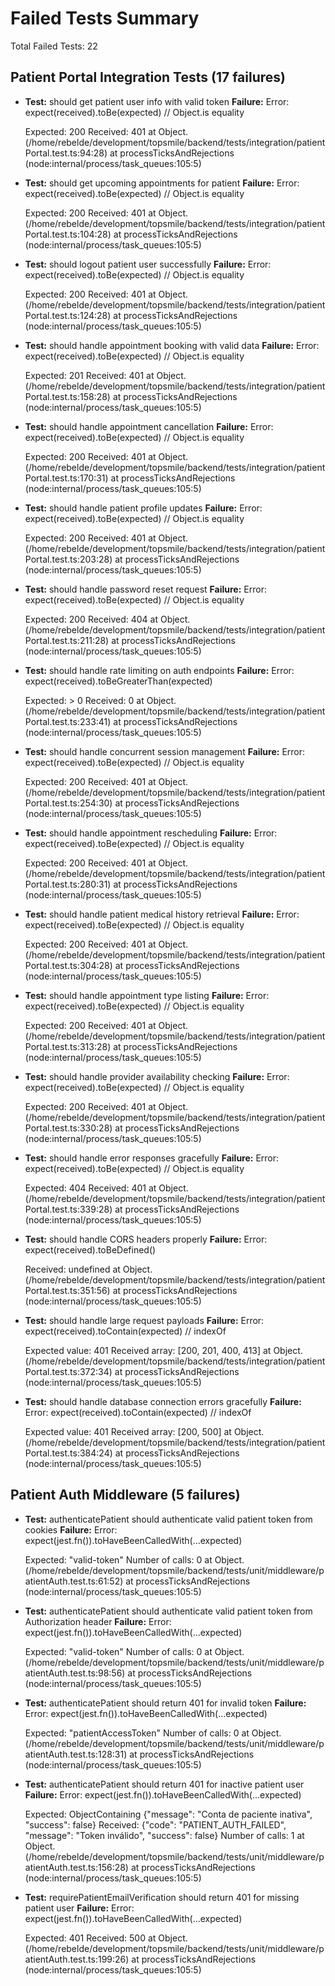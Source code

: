 # Failed Tests Summary

Total Failed Tests: 22

## Patient Portal Integration Tests (17 failures)

- **Test:** should get patient user info with valid token
  **Failure:** Error: expect(received).toBe(expected) // Object.is equality

  Expected: 200
  Received: 401
  at Object.<anonymous> (/home/rebelde/development/topsmile/backend/tests/integration/patientPortal.test.ts:94:28)
  at processTicksAndRejections (node:internal/process/task_queues:105:5)

- **Test:** should get upcoming appointments for patient
  **Failure:** Error: expect(received).toBe(expected) // Object.is equality

  Expected: 200
  Received: 401
  at Object.<anonymous> (/home/rebelde/development/topsmile/backend/tests/integration/patientPortal.test.ts:104:28)
  at processTicksAndRejections (node:internal/process/task_queues:105:5)

- **Test:** should logout patient user successfully
  **Failure:** Error: expect(received).toBe(expected) // Object.is equality

  Expected: 200
  Received: 401
  at Object.<anonymous> (/home/rebelde/development/topsmile/backend/tests/integration/patientPortal.test.ts:124:28)
  at processTicksAndRejections (node:internal/process/task_queues:105:5)

- **Test:** should handle appointment booking with valid data
  **Failure:** Error: expect(received).toBe(expected) // Object.is equality

  Expected: 201
  Received: 401
  at Object.<anonymous> (/home/rebelde/development/topsmile/backend/tests/integration/patientPortal.test.ts:158:28)
  at processTicksAndRejections (node:internal/process/task_queues:105:5)

- **Test:** should handle appointment cancellation
  **Failure:** Error: expect(received).toBe(expected) // Object.is equality

  Expected: 200
  Received: 401
  at Object.<anonymous> (/home/rebelde/development/topsmile/backend/tests/integration/patientPortal.test.ts:170:31)
  at processTicksAndRejections (node:internal/process/task_queues:105:5)

- **Test:** should handle patient profile updates
  **Failure:** Error: expect(received).toBe(expected) // Object.is equality

  Expected: 200
  Received: 401
  at Object.<anonymous> (/home/rebelde/development/topsmile/backend/tests/integration/patientPortal.test.ts:203:28)
  at processTicksAndRejections (node:internal/process/task_queues:105:5)

- **Test:** should handle password reset request
  **Failure:** Error: expect(received).toBe(expected) // Object.is equality

  Expected: 200
  Received: 404
  at Object.<anonymous> (/home/rebelde/development/topsmile/backend/tests/integration/patientPortal.test.ts:211:28)
  at processTicksAndRejections (node:internal/process/task_queues:105:5)

- **Test:** should handle rate limiting on auth endpoints
  **Failure:** Error: expect(received).toBeGreaterThan(expected)

  Expected: > 0
  Received:   0
  at Object.<anonymous> (/home/rebelde/development/topsmile/backend/tests/integration/patientPortal.test.ts:233:41)
  at processTicksAndRejections (node:internal/process/task_queues:105:5)

- **Test:** should handle concurrent session management
  **Failure:** Error: expect(received).toBe(expected) // Object.is equality

  Expected: 200
  Received: 401
  at Object.<anonymous> (/home/rebelde/development/topsmile/backend/tests/integration/patientPortal.test.ts:254:30)
  at processTicksAndRejections (node:internal/process/task_queues:105:5)

- **Test:** should handle appointment rescheduling
  **Failure:** Error: expect(received).toBe(expected) // Object.is equality

  Expected: 200
  Received: 401
  at Object.<anonymous> (/home/rebelde/development/topsmile/backend/tests/integration/patientPortal.test.ts:280:31)
  at processTicksAndRejections (node:internal/process/task_queues:105:5)

- **Test:** should handle patient medical history retrieval
  **Failure:** Error: expect(received).toBe(expected) // Object.is equality

  Expected: 200
  Received: 401
  at Object.<anonymous> (/home/rebelde/development/topsmile/backend/tests/integration/patientPortal.test.ts:304:28)
  at processTicksAndRejections (node:internal/process/task_queues:105:5)

- **Test:** should handle appointment type listing
  **Failure:** Error: expect(received).toBe(expected) // Object.is equality

  Expected: 200
  Received: 401
  at Object.<anonymous> (/home/rebelde/development/topsmile/backend/tests/integration/patientPortal.test.ts:313:28)
  at processTicksAndRejections (node:internal/process/task_queues:105:5)

- **Test:** should handle provider availability checking
  **Failure:** Error: expect(received).toBe(expected) // Object.is equality

  Expected: 200
  Received: 401
  at Object.<anonymous> (/home/rebelde/development/topsmile/backend/tests/integration/patientPortal.test.ts:330:28)
  at processTicksAndRejections (node:internal/process/task_queues:105:5)

- **Test:** should handle error responses gracefully
  **Failure:** Error: expect(received).toBe(expected) // Object.is equality

  Expected: 404
  Received: 401
  at Object.<anonymous> (/home/rebelde/development/topsmile/backend/tests/integration/patientPortal.test.ts:339:28)
  at processTicksAndRejections (node:internal/process/task_queues:105:5)

- **Test:** should handle CORS headers properly
  **Failure:** Error: expect(received).toBeDefined()

  Received: undefined
  at Object.<anonymous> (/home/rebelde/development/topsmile/backend/tests/integration/patientPortal.test.ts:351:56)
  at processTicksAndRejections (node:internal/process/task_queues:105:5)

- **Test:** should handle large request payloads
  **Failure:** Error: expect(received).toContain(expected) // indexOf

  Expected value: 401
  Received array: [200, 201, 400, 413]
  at Object.<anonymous> (/home/rebelde/development/topsmile/backend/tests/integration/patientPortal.test.ts:372:34)
  at processTicksAndRejections (node:internal/process/task_queues:105:5)

- **Test:** should handle database connection errors gracefully
  **Failure:** Error: expect(received).toContain(expected) // indexOf

  Expected value: 401
  Received array: [200, 500]
  at Object.<anonymous> (/home/rebelde/development/topsmile/backend/tests/integration/patientPortal.test.ts:384:24)
  at processTicksAndRejections (node:internal/process/task_queues:105:5)

## Patient Auth Middleware (5 failures)

- **Test:** authenticatePatient should authenticate valid patient token from cookies
  **Failure:** Error: expect(jest.fn()).toHaveBeenCalledWith(...expected)

  Expected: "valid-token"
  Number of calls: 0
  at Object.<anonymous> (/home/rebelde/development/topsmile/backend/tests/unit/middleware/patientAuth.test.ts:61:52)
  at processTicksAndRejections (node:internal/process/task_queues:105:5)

- **Test:** authenticatePatient should authenticate valid patient token from Authorization header
  **Failure:** Error: expect(jest.fn()).toHaveBeenCalledWith(...expected)

  Expected: "valid-token"
  Number of calls: 0
  at Object.<anonymous> (/home/rebelde/development/topsmile/backend/tests/unit/middleware/patientAuth.test.ts:98:56)
  at processTicksAndRejections (node:internal/process/task_queues:105:5)

- **Test:** authenticatePatient should return 401 for invalid token
  **Failure:** Error: expect(jest.fn()).toHaveBeenCalledWith(...expected)

  Expected: "patientAccessToken"
  Number of calls: 0
  at Object.<anonymous> (/home/rebelde/development/topsmile/backend/tests/unit/middleware/patientAuth.test.ts:128:31)
  at processTicksAndRejections (node:internal/process/task_queues:105:5)

- **Test:** authenticatePatient should return 401 for inactive patient user
  **Failure:** Error: expect(jest.fn()).toHaveBeenCalledWith(...expected)

  Expected: ObjectContaining {"message": "Conta de paciente inativa", "success": false}
  Received: {"code": "PATIENT_AUTH_FAILED", "message": "Token inválido", "success": false}
  Number of calls: 1
  at Object.<anonymous> (/home/rebelde/development/topsmile/backend/tests/unit/middleware/patientAuth.test.ts:156:28)
  at processTicksAndRejections (node:internal/process/task_queues:105:5)

- **Test:** requirePatientEmailVerification should return 401 for missing patient user
  **Failure:** Error: expect(jest.fn()).toHaveBeenCalledWith(...expected)

  Expected: 401
  Received: 500
  at Object.<anonymous> (/home/rebelde/development/topsmile/backend/tests/unit/middleware/patientAuth.test.ts:199:26)
  at processTicksAndRejections (node:internal/process/task_queues:105:5)
